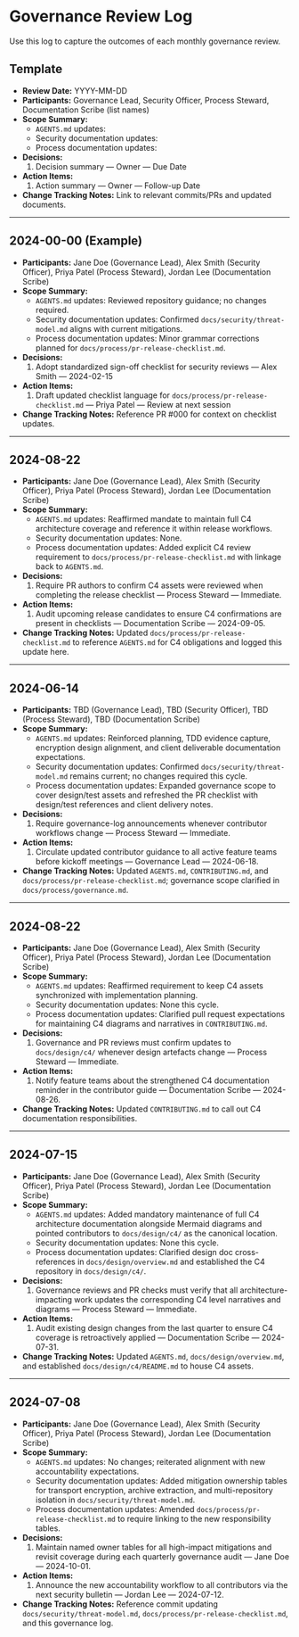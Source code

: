 # Governance Review Log

Use this log to capture the outcomes of each monthly governance review.

## Template
- **Review Date:** YYYY-MM-DD
- **Participants:** Governance Lead, Security Officer, Process Steward, Documentation Scribe (list names)
- **Scope Summary:**
  - `AGENTS.md` updates:
  - Security documentation updates:
  - Process documentation updates:
- **Decisions:**
  1. Decision summary — Owner — Due Date
- **Action Items:**
  1. Action summary — Owner — Follow-up Date
- **Change Tracking Notes:** Link to relevant commits/PRs and updated documents.

---

## 2024-00-00 (Example)
- **Participants:** Jane Doe (Governance Lead), Alex Smith (Security Officer), Priya Patel (Process Steward), Jordan Lee (Documentation Scribe)
- **Scope Summary:**
  - `AGENTS.md` updates: Reviewed repository guidance; no changes required.
  - Security documentation updates: Confirmed `docs/security/threat-model.md` aligns with current mitigations.
  - Process documentation updates: Minor grammar corrections planned for `docs/process/pr-release-checklist.md`.
- **Decisions:**
  1. Adopt standardized sign-off checklist for security reviews — Alex Smith — 2024-02-15
- **Action Items:**
  1. Draft updated checklist language for `docs/process/pr-release-checklist.md` — Priya Patel — Review at next session
- **Change Tracking Notes:** Reference PR #000 for context on checklist updates.

---

## 2024-08-22
- **Participants:** Jane Doe (Governance Lead), Alex Smith (Security Officer), Priya Patel (Process Steward), Jordan Lee (Documentation Scribe)
- **Scope Summary:**
  - `AGENTS.md` updates: Reaffirmed mandate to maintain full C4 architecture coverage and reference it within release workflows.
  - Security documentation updates: None.
  - Process documentation updates: Added explicit C4 review requirement to `docs/process/pr-release-checklist.md` with linkage back to `AGENTS.md`.
- **Decisions:**
  1. Require PR authors to confirm C4 assets were reviewed when completing the release checklist — Process Steward — Immediate.
- **Action Items:**
  1. Audit upcoming release candidates to ensure C4 confirmations are present in checklists — Documentation Scribe — 2024-09-05.
- **Change Tracking Notes:** Updated `docs/process/pr-release-checklist.md` to reference `AGENTS.md` for C4 obligations and logged this update here.

---

## 2024-06-14
- **Participants:** TBD (Governance Lead), TBD (Security Officer), TBD (Process Steward), TBD (Documentation Scribe)
- **Scope Summary:**
  - `AGENTS.md` updates: Reinforced planning, TDD evidence capture, encryption design alignment, and client deliverable documentation expectations.
  - Security documentation updates: Confirmed `docs/security/threat-model.md` remains current; no changes required this cycle.
  - Process documentation updates: Expanded governance scope to cover design/test assets and refreshed the PR checklist with design/test references and client delivery notes.
- **Decisions:**
  1. Require governance-log announcements whenever contributor workflows change — Process Steward — Immediate.
- **Action Items:**
  1. Circulate updated contributor guidance to all active feature teams before kickoff meetings — Governance Lead — 2024-06-18.
- **Change Tracking Notes:** Updated `AGENTS.md`, `CONTRIBUTING.md`, and `docs/process/pr-release-checklist.md`; governance scope clarified in `docs/process/governance.md`.

---

## 2024-08-22
- **Participants:** Jane Doe (Governance Lead), Alex Smith (Security Officer), Priya Patel (Process Steward), Jordan Lee (Documentation Scribe)
- **Scope Summary:**
  - `AGENTS.md` updates: Reaffirmed requirement to keep C4 assets synchronized with implementation planning.
  - Security documentation updates: None this cycle.
  - Process documentation updates: Clarified pull request expectations for maintaining C4 diagrams and narratives in `CONTRIBUTING.md`.
- **Decisions:**
  1. Governance and PR reviews must confirm updates to `docs/design/c4/` whenever design artefacts change — Process Steward — Immediate.
- **Action Items:**
  1. Notify feature teams about the strengthened C4 documentation reminder in the contributor guide — Documentation Scribe — 2024-08-26.
- **Change Tracking Notes:** Updated `CONTRIBUTING.md` to call out C4 documentation responsibilities.

---

## 2024-07-15
- **Participants:** Jane Doe (Governance Lead), Alex Smith (Security Officer), Priya Patel (Process Steward), Jordan Lee (Documentation Scribe)
- **Scope Summary:**
  - `AGENTS.md` updates: Added mandatory maintenance of full C4 architecture documentation alongside Mermaid diagrams and pointed contributors to `docs/design/c4/` as the canonical location.
  - Security documentation updates: None this cycle.
  - Process documentation updates: Clarified design doc cross-references in `docs/design/overview.md` and established the C4 repository in `docs/design/c4/`.
- **Decisions:**
  1. Governance reviews and PR checks must verify that all architecture-impacting work updates the corresponding C4 level narratives and diagrams — Process Steward — Immediate.
- **Action Items:**
  1. Audit existing design changes from the last quarter to ensure C4 coverage is retroactively applied — Documentation Scribe — 2024-07-31.
- **Change Tracking Notes:** Updated `AGENTS.md`, `docs/design/overview.md`, and established `docs/design/c4/README.md` to house C4 assets.

---

## 2024-07-08
- **Participants:** Jane Doe (Governance Lead), Alex Smith (Security Officer), Priya Patel (Process Steward), Jordan Lee (Documentation Scribe)
- **Scope Summary:**
  - `AGENTS.md` updates: No changes; reiterated alignment with new accountability expectations.
  - Security documentation updates: Added mitigation ownership tables for transport encryption, archive extraction, and multi-repository isolation in `docs/security/threat-model.md`.
  - Process documentation updates: Amended `docs/process/pr-release-checklist.md` to require linking to the new responsibility tables.
- **Decisions:**
  1. Maintain named owner tables for all high-impact mitigations and revisit coverage during each quarterly governance audit — Jane Doe — 2024-10-01.
- **Action Items:**
  1. Announce the new accountability workflow to all contributors via the next security bulletin — Jordan Lee — 2024-07-12.
- **Change Tracking Notes:** Reference commit updating `docs/security/threat-model.md`, `docs/process/pr-release-checklist.md`, and this governance log.
